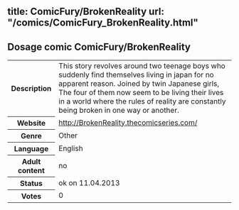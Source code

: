 title: ComicFury/BrokenReality
url: "/comics/ComicFury_BrokenReality.html"
---
Dosage comic ComicFury/BrokenReality
-----------------------------------------

<table class="comicinfo">
<tr>
<th>Description</th><td>This story revolves around two teenage boys who suddenly find themselves living in japan for no apparent reason. Joined by twin Japanese girls, The four of them now seem to be living their lives in a world where the rules of reality are constantly being broken in one way or another.</td>
</tr>
<tr>
<th>Website</th><td><a href="http://BrokenReality.thecomicseries.com/">http://BrokenReality.thecomicseries.com/</a></td>
</tr>
<tr>
<th>Genre</th><td>Other</td>
</tr>
<tr>
<th>Language</th><td>English</td>
</tr>
<tr>
<th>Adult content</th><td>no</td>
</tr>
<tr>
<th>Status</th><td>ok on 11.04.2013</td>
</tr>
<tr>
<th>Votes</th><td>0</div></td>
</tr>
</table>
